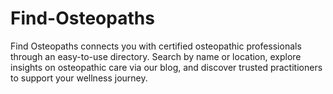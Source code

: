 # Find-Osteopaths
Find Osteopaths connects you with certified osteopathic professionals through an easy-to-use directory. Search by name or location, explore insights on osteopathic care via our blog, and discover trusted practitioners to support your wellness journey.
